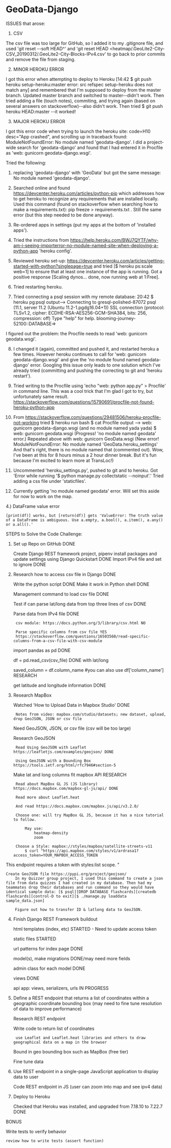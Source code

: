 # GeoData-Django

ISSUES that arose:

1) CSV

The csv file was too large for GitHub, so I added it to my .gitignore file, and used 'git reset --soft HEAD^' and 'git reset HEAD <heatmap/.GeoLite2-City-CSV_20190312/.GeoLite2-City-Blocks-IPv4.csv' to go back to prior commits and remove the file from staging.

2) MINOR HEROKU ERROR

I got this error when attempting to deploy to Heroku [14:42 $ git push heroku setup-heroku:master
error: src refspec setup-heroku does not match any] and remembered that I'm supposed to deploy from the master branch. Updated master branch and switched to master--didn't work.
Then tried adding a file (touch notes), commiting, and trying again (based on several answers on stackoverflow)--also didn't work.
Then tried $ git push heroku HEAD:master 
--it worked!

3) MAJOR HEROKU ERROR

I got this error code when trying to launch the heroku site: code=H10 desc="App crashed", and scrolling up in traceback found: ModuleNotFoundError: No module named 'geodata-django'. I did a project-wide search for 'geodata-django' and found that I had entered it in Procfile as 'web: gunicorn geodata-django.wsgi'. 

Tried the following: 

1. replacing 'geodata-django' with 'GeoData' but got the same message: No module named 'geodata-django'. 

2. Searched online and found https://devcenter.heroku.com/articles/python-pip which addresses how to get heroku to recognize any requirements that are installed locally. Used this command (found on stackoverflow when searching how to make a requirements.txt): pip freeze > requirements.txt . Still the same error (but this step needed to be done anyway). 

3. Re-ordered apps in settings (put my apps at the bottom of 'installed apps'). 

4. Tried the instructions from https://help.heroku.com/BWJ7QYTF/why-am-i-seeing-importerror-no-module-named-site-when-deploying-a-python-app 'heroku config'. 

5. Reviewed heroku set-up: https://devcenter.heroku.com/articles/getting-started-with-python?singlepage=true and tried 
[$ heroku ps:scale web=1] to ensure that at least one instance of the app is running. Got a positive response [Scaling dynos... done, now running web at 1:Free]. 

6. Tried restarting heroku. 

7. Tried connecting a psql session with my remote database: 20:42 $ heroku pg:psql
output--> Connecting to gresql-polished-87072
psql (11.1, server 11.2 (Ubuntu 11.2-1.pgdg16.04+1))
SSL connection (protocol: TLSv1.2, cipher: ECDHE-RSA-AES256-GCM-SHA384, bits: 256, compression: off)
Type "help" for help.
blooming-journey-52100::DATABASE=>

I figured out the problem: the Procfile needs to read 'web: gunicorn geodata.wsgi'. 

8. I changed it (again), committed and pushed it, and restarted heroku a few times. However heroku continues to call for 'web: gunicorn geodata-django.wsgi' and give the 'no module found named geodata-django' error. Googling this issue only leads to one solution which I've already tried (committing and pushing the correcting to git and 'heroku restart'). 

9. Tried writing to the Procfile using 'echo "web: python app.py" > Procfile' in command line. This was a cool trick that I'm glad I got to try, but unfortunately same result. https://stackoverflow.com/questions/15790691/procfile-not-found-heroku-python-app

10. From https://stackoverflow.com/questions/29481506/heroku-procfile-not-working tried $ heroku run bash
$ cat Procfile
output --> web: gunicorn geodata-django.wsgi (and no module named yada yada)
$ web: gunicorn geodata.wsgi
(Progress! 'no module named geodata' error.)
Repeated above with web: gunicorn GeoData.wsgi (New error! ModuleNotFoundError: No module named 'GeoData.heroku_settings' And that's right, there is no module named that (commented out). Wow, I've been at this for 8 hours minus a 2 hour dinner break. But it's fun because I'm excited to learn more at TransLoc!)

12. Uncommented 'heroku_settings.py', pushed to git and to heroku. Got 'Error while running '$ python manage.py collectstatic --noinput'.' Tried adding a css file under 'staticfiles'.

13. Currently getting 'no module named geodata' error. Will set this aside for now to work on the map.

4.) DataFrame value error

    [print(df)] works, but [return(df)] gets 'ValueError: The truth value of a DataFrame is ambiguous. Use a.empty, a.bool(), a.item(), a.any() or a.all().'


STEPS to Solve the Code Challenge:

1) Set up Repo on GitHub DONE
	
    Create Django REST framework project, pipenv install packages and update settings using Django Quickstart DONE
	Import IPv4 file and set to ignore DONE

2) Research how to access csv file in Django DONE
    
    Write the python script DONE
    Make it work in Python shell DONE

    Management command to load csv file DONE

    Test if can parse lat/long data from top three lines of csv DONE

    Parse data from IPv4 file DONE
	
		csv module: https://docs.python.org/3/library/csv.html NO

	    Parse specific columns from csv file YES
		https://stackoverflow.com/questions/16503560/read-specific-columns-from-a-csv-file-with-csv-module

    import pandas as pd DONE

    df = pd.read_csv(csv_file) DONE with lat/long

    saved_column = df.column_name #you can also use df['column_name'] RESEARCH

	get latitude and longitude information DONE

3) Research MapBox
    
    Watched 'How to Upload Data in Mapbox Studio' DONE

        Notes from video: mapbox.com/studio/datasets; new dataset, upload, drop GeoJSON, JSON or csv file

    Need GeoJSON, JSON, or csv file
        (csv will be too large)

    Research GeoJSON

        Read Using GeoJSON with Leaflet https://leafletjs.com/examples/geojson/ DONE

        Using GeoJSON with a Bounding Box https://tools.ietf.org/html/rfc7946#section-5
    Make lat and long columns fit mapbox API  RESEARCH

        Read about MapBox GL JS (JS library) https://docs.mapbox.com/mapbox-gl-js/api/ DONE

        Read more about Leaflet.heat

        And read https://docs.mapbox.com/mapbox.js/api/v3.2.0/

        Choose one: will try MapBox GL JS, because it has a nice tutorial to follow.

            May use:
                heatmap-density
                zoom

        Choose a Style: mapbox://styles/mapbox/satellite-streets-v11
            $ curl "https://api.mapbox.com/styles/v1/ardrasa1?access_token=YOUR_MAPBOX_ACCESS_TOKEN
This endpoint requires a token with styles:list scope.
"
        
    Create GeoJSON file https://pypi.org/project/geojson/
        In my Quizzer group project, I used this command to create a json file from data quizzes I had created in my database. Then had my teammates drop their databases and run command so they would have identical sample data: [$ psql][DROP DATABASE flashcards][createdb flashcards][control-D to exit][$ ./manage.py loaddata sample_data.json]
        
        Figure out how to transfer ID & latlong data to GeoJSON.

4) Finish Django REST Framework buildout
    
    html templates (index, etc) STARTED - Need to update access token

    static files STARTED

    url patterns for index page DONE

    model(s), make migrations DONE/may need more fields

    admin class for each model DONE

    views DONE

    api app: views, serializers, urls IN PROGRESS

5) Define a REST endpoint that returns a list of coordinates within a geographic coordinate bounding box (may need to fine tune resolution of data to improve performance) 
	
    Research REST endpoint

	Write code to return list of coordinates

		use Leaflet and Leaflet.heat libraries and others to draw geographical data on a map in the browser

	Bound in geo bounding box such as MapBox (free tier)

	Fine tune data

6) Use REST endpoint in a single-page JavaScript application to display data to user
	
    Code REST endpoint in JS (user can zoom into map and see ipv4 data)

7) Deploy to Heroku

    Checked that Heroku was installed, and upgraded from 7.18.10 to 7.22.7 DONE


BONUS

Write tests to verify behavior

	review how to write tests (assert function)
